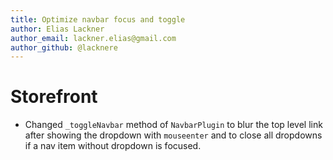 ```yaml
---
title: Optimize navbar focus and toggle
author: Elias Lackner
author_email: lackner.elias@gmail.com
author_github: @lacknere
---
```

# Storefront
* Changed `_toggleNavbar` method of `NavbarPlugin` to blur the top level link after showing the dropdown with `mouseenter` and to close all dropdowns if a nav item without dropdown is focused.
